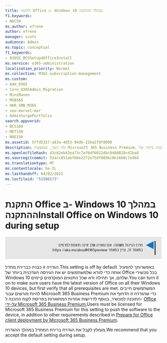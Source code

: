 ```yaml
---
title: התקנת Office ב- Windows 10 במהלך ההתקנה
f1.keywords:
- NOCSH
ms.author: efrene
author: efrene
manager: scotv
audience: Admin
ms.topic: conceptual
f1_keywords:
- O365E_BCSSetup4OfficeInstall
ms.service: o365-administration
localization_priority: Normal
ms.collection: M365-subscription-management
ms.custom:
- Adm_O365
- Core_O365Admin_Migration
- MiniMaven
- MSB365
- OKR_SMB_M365
- seo-marvel-mar
- AdminSurgePortfolio
search.appverid:
- BCS160
- MET150
- MOE150
ms.assetid: 5ffd5327-a83a-4d53-94d6-22ba2f9fd090
description: גלה כיצד, באמצעות Microsoft 365 Business Premium, באפשרותך לוודא באופן אוטומטי שלמשתמשים יש את הגירסה העדכנית ביותר של Office בכל מכשירי Windows 10 שלהם.
ms.openlocfilehash: d3c62eb42ea73c7af6df6012dbc9488828cd1ba8
ms.sourcegitcommit: 53acc851abf68e2272e75df0856c0e16b0c7e48d
ms.translationtype: MT
ms.contentlocale: he-IL
ms.lasthandoff: 04/02/2021
ms.locfileid: "51580173"
---
```

# <a name="install-office-on-windows-10-during-setup"></a><span data-ttu-id="f0e2c-103">התקנת Office ב- Windows 10 במהלך ההתקנה</span><span class="sxs-lookup"><span data-stu-id="f0e2c-103">Install Office on Windows 10 during setup</span></span>

![כרזה להצביע על https://aka.ms/aboutM365preview .](../media/m365admincenterchanging.png)

<span data-ttu-id="f0e2c-105">הגדרה זו כבויה כברירת מחדל.</span><span class="sxs-lookup"><span data-stu-id="f0e2c-105">This setting is off by default.</span></span> <span data-ttu-id="f0e2c-106">באפשרותך להפעיל אותה כדי לוודא שלמשתמשים יש את הגירסה העדכנית ביותר של Office בכל מכשירי Windows 10 שלהם, אך תחילה ודא שכל התנאים המוקדמים קיימים.</span><span class="sxs-lookup"><span data-stu-id="f0e2c-106">You can turn it on to make sure users have the latest version of Office on all their Windows 10 devices, but first verify that all prerequisites are met.</span></span> <span data-ttu-id="f0e2c-107">המשתמשים חייבים להיות מורשים עבור Microsoft 365 Business Premium כדי שהגדרה זו תדחוף את התוכנה למכשיר, בנוסף לדרישות אחרות המתוארות בפריסת לקוח ההכנה ל- [Office על-ידי Microsoft 365 Business Premium.](prepare-for-office-client-deployment.md)</span><span class="sxs-lookup"><span data-stu-id="f0e2c-107">Users must be licensed for Microsoft 365 Business Premium for this setting to push the software to the device, in addition to other requirements described in [Prepare for Office client deployment by Microsoft 365 Business Premium](prepare-for-office-client-deployment.md).</span></span>
  
<span data-ttu-id="f0e2c-108">מומלץ לקבל את הגדרת ברירת המחדל במהלך ההגדרה.</span><span class="sxs-lookup"><span data-stu-id="f0e2c-108">We recommend that you accept the default setting during setup.</span></span>
